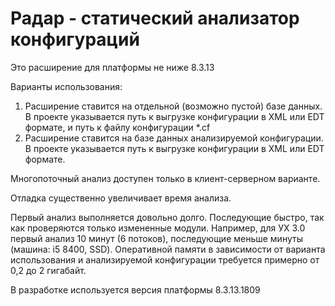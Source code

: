 # Радар - статический анализатор конфигураций

Это расширение для платформы не ниже 8.3.13

Варианты использования:
1. Расширение ставится на отдельной (возможно пустой) базе данных. В проекте указывается путь к выгрузке конфигурации в XML или EDT формате, и путь к файлу конфигурации *.cf
2. Расширение ставится на базе данных анализируемой конфигурации. В проекте указывается путь к выгрузке конфигурации в XML или EDT формате.

Многопоточный анализ доступен только в клиент-серверном варианте.

Отладка существенно увеличивает время анализа.

Первый анализ выполняется довольно долго. Последующие быстро, так как проверяются только измененные модули. 
Например, для УХ 3.0 первый анализ 10 минут (6 потоков), последующие меньше минуты (машина: i5 8400, SSD).
Оперативной памяти в зависимости от варианта использования и анализируемой конфигурации требуется примерно от 0,2 до 2 гигабайт.

В разработке используется версия платформы 8.3.13.1809
